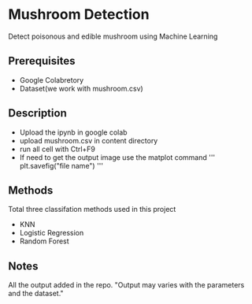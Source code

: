 # Mushroom Detection
Detect poisonous and edible mushroom using Machine Learning
## Prerequisites
* Google Colabretory
* Dataset(we work with mushroom.csv)
## Description
- Upload the ipynb in google colab
- upload mushroom.csv in content directory
- run all cell with Ctrl+F9
- If need to get the output image use the matplot command
'''
plt.savefig("file name")
'''
## Methods
Total three classifation methods used in this project
* KNN
* Logistic Regression 
* Random Forest
## Notes
All the output added in the repo.
"Output may varies with the parameters and the dataset."
